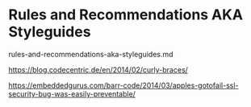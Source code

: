 # Rules and Recommendations AKA Styleguides

rules-and-recommendations-aka-styleguides.md

https://blog.codecentric.de/en/2014/02/curly-braces/

https://embeddedgurus.com/barr-code/2014/03/apples-gotofail-ssl-security-bug-was-easily-preventable/
